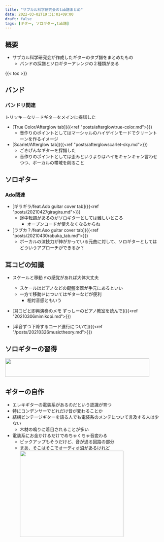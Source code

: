 ```yaml
---
title: "サブカル科学研究会のtab譜まとめ"
date: 2022-03-02T19:31:01+09:00
draft: false
tags: [ギター, ソロギター,tab譜]
---
```


## 概要

- サブカル科学研究会が作成したギターのタブ譜をまとめたもの
  - バンドの採譜とソロギターアレンジの２種類がある

{{< toc >}}

## バンド
### バンドリ関連

トリッキーなリードギターをメインに採譜した
- [True Color/Afterglow tab]({{<ref "posts/afterglowtrue-color.md">}})
  - 音作りのポイントとしてはマーシャルのハイゲインモードでクリーントーンを作るイメージ
- [Scarlet/Afterglow tab]({{<ref "posts/afterglowscarlet-sky.md">}})
  - ごきげんなギターを採譜した
  - 音作りのポイントとしては歪みというよりはハイをキャンキャン言わせつつ、ボーカルの帯域を削ること

## ソロギター
### Ado関連
- [ギラギラ/feat.Ado guitar cover tab]({{<ref "posts/20210427giragira.md">}})
  - 途中転調があるのがソロギターとしては難しいところ
    - オープンコードが使えなくなるからね
- [ラブカ？/feat.Aso guitar cover tab]({{<ref "posts/20210430rabuka_tab.md">}})
  - ボーカルの演技力が神がかっている元曲に対して、ソロギターとしてはどういうアプローチができるか？

## 耳コピの知識
- スケールと移動ドの感覚があれば大体大丈夫 
  - スケールはピアノなどの鍵盤楽器が手元にあるといい
  - 一方で移動ドについてはギターなどが便利
    - 相対音感ともいう

- [耳コピと即興演奏のメモ ずっしーのピアノ教室を読んで]({{<ref "20210306mimikopi.md">}})
- [半音ずつ下降するコード進行について]({{<ref "/posts/20210326musictheory.md">}})

## ソロギターの習得
<a href="https://px.a8.net/svt/ejp?a8mat=3N8ADR+AO0MQI+2Z0I+1ZIL6P" rel="nofollow">
<img border="0" width="468" height="60" alt="" src="https://www25.a8.net/svt/bgt?aid=220416399645&wid=002&eno=01&mid=s00000013869012012000&mc=1"></a>
<img border="0" width="1" height="1" src="https://www17.a8.net/0.gif?a8mat=3N8ADR+AO0MQI+2Z0I+1ZIL6P" alt="">

## ギターの自作
- エレキギターの電装系があるのだという認識が育つ
- 特にコンデンサーでどれだけ音が変わることか
- 結構ビンテージギターを語る人でも電装系のメンテについて言及する人は少ない
  - 木材の鳴りに着目されることが多い
- 電装系にお金かけるだけでめちゃくちゃ音変わる
  - ピックアップもそうだけど、音が通る回路の部分
  - まあ、そこはそこでオーディオ沼があるけれど
<a href="//af.moshimo.com/af/c/click?a_id=3368645&p_id=3442&pc_id=8243&pl_id=49281&guid=ON" rel="nofollow" referrerpolicy="no-referrer-when-downgrade"><img src="//image.moshimo.com/af-img/2880/000000049281.jpg" width="336" height="280" style="border:none;"></a><img src="//i.moshimo.com/af/i/impression?a_id=3368645&p_id=3442&pc_id=8243&pl_id=49281" width="1" height="1" style="border:none;">